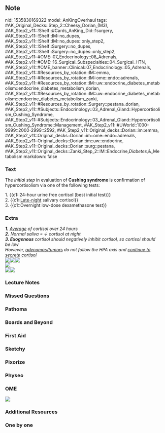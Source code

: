 ## Note
nid: 1535830169322
model: AnKingOverhaul
tags: #AK_Original_Decks::Step_2::Cheesy_Dorian_(M3), #AK_Step2_v11::!Shelf::#Cards_AnKing_Did::1surgery, #AK_Step2_v11::!Shelf::IM::no_dupes, #AK_Step2_v11::!Shelf::IM::no_dupes::only_step2, #AK_Step2_v11::!Shelf::Surgery::no_dupes, #AK_Step2_v11::!Shelf::Surgery::no_dupes::only_step2, #AK_Step2_v11::#OME::07_Endocrinology::08_Adrenals, #AK_Step2_v11::#OME::16_Surgical_Subspecialties::04_Surgical_HTN, #AK_Step2_v11::#OME_banner::Clinical::07_Endocrinology::05_Adrenals, #AK_Step2_v11::#Resources_by_rotation::IM::emma, #AK_Step2_v11::#Resources_by_rotation::IM::ome::endo::adrenals, #AK_Step2_v11::#Resources_by_rotation::IM::uw::endocrine_diabetes_metabolism::endocrine_diabetes_metabolism_dorian, #AK_Step2_v11::#Resources_by_rotation::IM::uw::endocrine_diabetes_metabolism::endocrine_diabetes_metabolism_zanki, #AK_Step2_v11::#Resources_by_rotation::Surgery::pestana_dorian, #AK_Step2_v11::#Subjects::Endocrinology::03_Adrenal_Gland::Hypercortisolism_Cushing_Syndrome, #AK_Step2_v11::#Subjects::Endocrinology::03_Adrenal_Gland::Hypercortisolism_Cushing_Syndrome::Management, #AK_Step2_v11::#UWorld::1000-9999::2000-2999::2592, #AK_Step2_v11::Original_decks::Dorian::im::emma, #AK_Step2_v11::Original_decks::Dorian::im::ome::endo::adrenals, #AK_Step2_v11::Original_decks::Dorian::im::uw::endocrine, #AK_Step2_v11::Original_decks::Dorian::surg::pestana, #AK_Step2_v11::Original_decks::Zanki_Step_2::IM::Endocrine,_Diabetes,_&_Metabolism
markdown: false

### Text
The <i>initial step</i> in evaluation of <b>Cushing syndrome</b> is
confirmation of hypercortisolism via one of the following tests:
<div>
  1. {{c1::24-hour urine free cortisol (best initial test)}}
  <div>
    2. {{c1::<u>Late-night</u> salivary cortisol}}
    <div>
      3. {{c1::Overnight low-dose dexamethasone test}}
    </div>
  </div>
</div>

### Extra
<div>
  <div>
    <i><b>1.</b> <u>Average</u> of cortisol over 24 hours</i>
  </div>
</div>
<div>
  <i><b>2.</b> Normal saliva = ↓ cortisol at night</i>
</div>
<div>
  <div>
    <i><b>3. Exogenous</b> cortisol should negatively inhibit
    cortisol, so cortisol should be low</i>
  </div>
  <div>
    <i>However, <u>adenomas/tumors</u> do not follow the HPA axis
    and <u>continue to secrete cortisol</u></i>
  </div>
</div>
<div>
  <i><img src="paste-8929889843412995.jpg"><img src=
  "paste-9837047065870339.jpg"><img src=
  "paste-89081916686337.jpg"></i>
</div><img src="EMPIRIC%20PICTURES.png">
<div>
  <div>
    <i><img src="paste-1191642971242497.jpg"><img src=
    "paste-1195156254490625%20(1).jpg"></i>
  </div>
</div>

### Lecture Notes


### Missed Questions


### Pathoma


### Boards and Beyond


### First Aid


### Sketchy


### Pixorize


### Physeo


### OME
<div class="ome-widget">
  <a href=
  "https://onlinemeded.org/spa/endocrinology/adrenals/acquire?ref=anki">
  <img src="_OME_AnkiFlashcards_Lesson_4.png"></a>
</div>

### Additional Resources


### One by one

